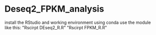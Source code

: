# Deseq2_FPKM_analysis
install the RStudio and working environment using conda
use the module like this:
"Rscirpt DEseq2_R.R"
"Rscirpt FPKM_R.R"

